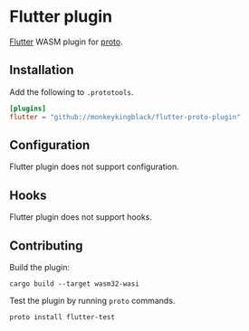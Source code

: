 # Flutter plugin

[Flutter](https://flutter.dev/) WASM plugin for [proto](https://github.com/moonrepo/proto).

## Installation

Add the following to `.prototools`.

```toml
[plugins]
flutter = "github://monkeykingblack/flutter-proto-plugin"
```

## Configuration

Flutter plugin does not support configuration.

## Hooks

Flutter plugin does not support hooks.

## Contributing

Build the plugin:

```shell
cargo build --target wasm32-wasi
```

Test the plugin by running `proto` commands.

```shell
proto install flutter-test
```
